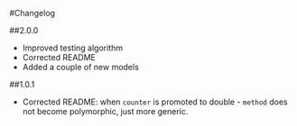 
#Changelog

##2.0.0

- Improved testing algorithm
- Corrected README
- Added a couple of new models

##1.0.1

- Corrected README: when `counter` is promoted to double - `method` does not become polymorphic, just more generic.